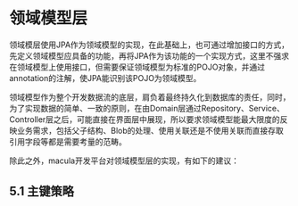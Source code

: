 # 领域模型层

领域模层使用JPA作为领域模型的实现，在此基础上，也可通过增加接口的方式，先定义领域模型应具备的功能，再将JPA作为该功能的一个实现方式，这里不强求在领域模型上使用接口，但需要保证领域模型为标准的POJO对象，并通过annotation的注解，使JPA能识别该POJO为领域模型。

领域模型作为整个开发数据流的底层，肩负着最终持久化到数据库的责任，同时，为了实现数据的简单、一致的原则，在由Domain层通过Repository、Service、Controller层之后，可能直接在界面层中展现，所以要求领域模型能最大限度的反映业务需求，包括父子结构、Blob的处理、使用关联还是不使用关联而直接存取引用字段等都是需要考量的范畴。

除此之外，macula开发平台对领域模型层的实现，有如下的建议：

## 5.1 主键策略
